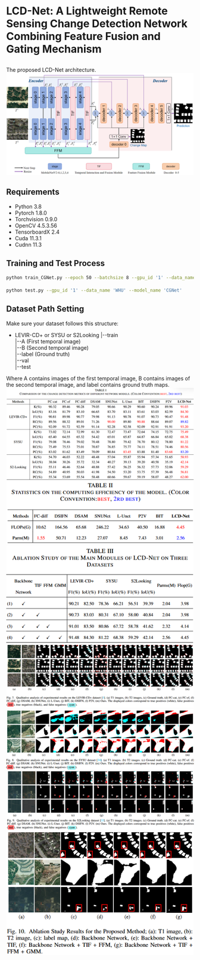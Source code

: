 # LCD-Net: A Lightweight Remote Sensing Change Detection Network Combining Feature Fusion and Gating Mechanism
##
The proposed LCD-Net architecture.
![Image Description](Framework.png)
## Requirements

- Python 3.8
- Pytorch 1.8.0
- Torchvision 0.9.0
- OpenCV 4.5.3.56
- TensorboardX 2.4
- Cuda 11.3.1
- Cudnn 11.3

## Training and Test Process
```bash
python train_CGNet.py --epoch 50 --batchsize 8 --gpu_id '1' --data_name 'LEVIR' --model_name 'CGNet'

python test.py --gpu_id '1' --data_name 'WHU' --model_name 'CGNet'
```

## Dataset Path Setting

Make sure your dataset follows this structure:
- LEVIR-CD+ or SYSU or S2Looking
     |--train  
          |--A  (First temporal image)  
          |--B  (Second temporal image)  
          |--label (Ground truth)  
     |--val  
     |--test

Where A contains images of the first temporal image, B contains images of the second temporal image, and label contains ground truth maps.
![Image Description](picture/picture2.png)
![Image Description](picture/picture3.png)
![Image Description](picture/picture4.png)
![Image Description](picture/picture5.png)
![Image Description](picture/picture6.png)
![Image Description](picture/picture7.png)
![Image Description](picture/picture8.png)
